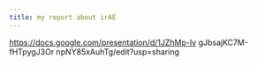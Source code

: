 ```yaml
---
title: my report about irAE
---
```

https://docs.google.com/presentation/d/1JZhMp-Iv gJbsajKC7M-fHTpygJ3Or npNY85xAuhTg/edit?usp=sharing

